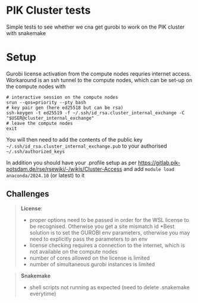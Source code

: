 # PIK Cluster tests

Simple tests to see whether we cna get gurobi to work on the PIK cluster with snakemake

# Setup

Gurobi license activation from the compute nodes requries internet access. Workaround is an ssh tunnel to the compute nodes, which can be set-up on the compute nodes with
```
# interactive session on the compute nodes
srun --qos=priority --pty bash
# key pair gen (here ed25518 but can be rsa)
ssh-keygen -t ed25519 -f ~/.ssh/id_rsa.cluster_internal_exchange -C "$USER@cluster_internal_exchange"
# leave the compute nodes
exit
```
You will then need to add the contents of the public key `~/.ssh/id_rsa.cluster_internal_exchange.pub` to your authorised `~/.ssh/authorized_keys`

In addition you should have your .profile setup as per https://gitlab.pik-potsdam.de/rse/rsewiki/-/wikis/Cluster-Access
and add `module load anaconda/2024.10` (or latest) to it 

## Challenges

> **License**: 
> - proper options need to be passed in order for the WSL license to be recognised. Otherwise you get a site mismatch id
> *Best solution is to set the GUROBI env parameters, otherwise you may need to explicitly pass the parameters to an env
> - license checking requires a connection to the internet, which is not available on the compute nodes
> - number of cores allowed on the license is limited
> - number of simultaneous gurobi instances is limited

> **Snakemake**
> - shell scripts not running as expected (need to delete .snakemake everytime)